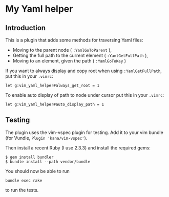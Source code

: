 # My Yaml helper

## Introduction

This is a plugin that adds some methods for traversing Yaml files:

- Moving to the parent node ( `:YamlGoToParent` ),
- Getting the full path to the current element ( `:YamlGetFullPath` ),
- Moving to an element, given the path ( `:YamlGoToKey` )

If you want to always display and copy root when using `:YamlGetFullPath`, put this in your `.vimrc`:
```
let g:vim_yaml_helper#always_get_root = 1
```

To enable auto display of path to node under cursor put this in your `.vimrc`:
```
let g:vim_yaml_helper#auto_display_path = 1
```

## Testing

The plugin uses the vim-vspec plugin for testing. Add it to your vim bundle
(for Vundle, `Plugin 'kana/vim-vspec'`).

Then install a recent Ruby (I use 2.3.3) and install the required gems:

```
$ gem install bundler
$ bundle install --path vendor/bundle
```

You should now be able to run

```
bundle exec rake
```

to run the tests.
